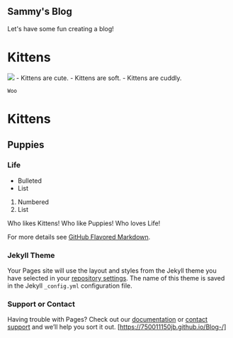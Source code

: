 ## Sammy's Blog

Let's have some fun creating a blog!

# Kittens
<img src="https://icatcare.org/app/uploads/2018/07/Helping-your-new-cat-or-kitten-settle-in-1.png">
- Kittens are cute.
- Kittens are soft.
- Kittens are cuddly.

```Woo```


# Kittens
## Puppies
### Life

- Bulleted
- List

1. Numbered
2. List

Who likes Kittens!
Who like Puppies!
Who loves Life!


For more details see [GitHub Flavored Markdown](https://guides.github.com/features/mastering-markdown/).

### Jekyll Theme

Your Pages site will use the layout and styles from the Jekyll theme you have selected in your [repository settings](https://github.com/750011150jb/Blog-/settings). The name of this theme is saved in the Jekyll `_config.yml` configuration file.

### Support or Contact

Having trouble with Pages? Check out our [documentation](https://docs.github.com/categories/github-pages-basics/) or [contact support](https://github.com/contact) and we’ll help you sort it out.
[https://750011150jb.github.io/Blog-/]
